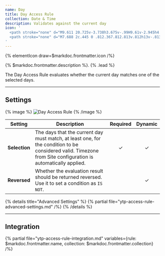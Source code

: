 ```yaml
---
name: Day
title: Day Access Rule
collection: Date & Time
description: Validates against the current day
icon: '
  <path stroke="none" d="M9.611 20.725v-3.738h3.675v-.99H9.61v-2.945h4.004v-.992H8.5v8.665h1.112zm5.356 0h1.099v-4.133c0-.9.369-1.636 1.549-1.636.203 0 .419.007.534.025v-.997a2.924 2.924 0 00-.413-.032c-.945 0-1.447.52-1.644.921h-.033v-.819h-1.092v6.67zm4.559-8.276a.69.69 0 00.732.691.699.699 0 00.695-.695.699.699 0 00-.695-.696l-.034.001h-.006a.695.695 0 00-.692.692v.007zm.152 8.276h1.092v-6.67h-1.092v6.67z"/>
  <path stroke="none" d="M7.688 2c.445 0 .812.367.812.813v.812h13v-.813c0-.445.367-.812.813-.812.445 0 .812.367.812.813v.812h1.625A3.265 3.265 0 0128 6.875V24.75A3.265 3.265 0 0124.75 28H5.25A3.265 3.265 0 012 24.75V6.875a3.265 3.265 0 013.25-3.25h1.625v-.813c0-.445.367-.812.813-.812zM3.625 8.5v16.25c0 .891.734 1.625 1.625 1.625h19.5c.891 0 1.625-.734 1.625-1.625V8.5H3.625z"/>
'
---
```


{% elementIcon draw=$markdoc.frontmatter.icon /%}

{% $markdoc.frontmatter.description %}. {% .lead %}

The Day Access Rule evaluates whether the current day matches one of the selected days.

---

## Settings

{% image %}
![Day Access Rule](/next/assets/ytp/access/rule-day.webp)
{% /image %}

| Setting | Description | Required | Dynamic |
| ------- | ----------- | :------: | :-----: |
| **Selection** | The days that the current day must match, at least one, for the condition to be considered valid. Timezone from Site configuration is automatically applied. | &#x2713; | &#x2713; |
| **Reversed** | Whether the evaluation result should be returned reversed. Use it to set a condition as `IS NOT`. | | &#x2713; |

{% details title="Advanced Settings" %}
    {% partial file="ytp-access-rule-advanced-settings.md" /%}
{% /details %}

---

## Integration

{% partial file="ytp-access-rule-integration.md" variables={rule: $markdoc.frontmatter.name, collection: $markdoc.frontmatter.collection} /%}
